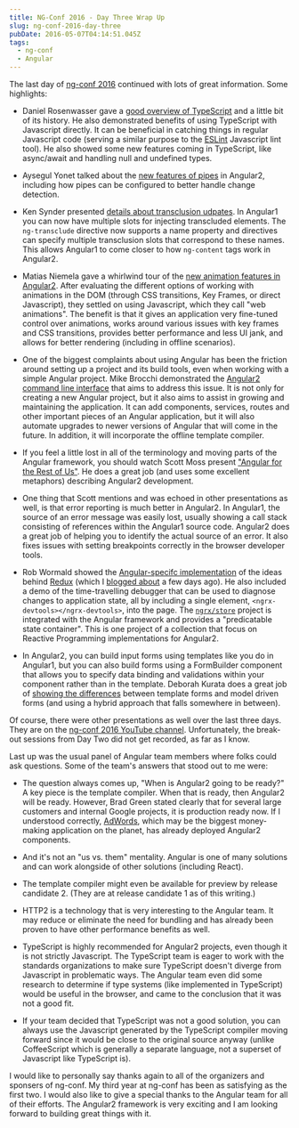 ```yaml
---
title: NG-Conf 2016 - Day Three Wrap Up
slug: ng-conf-2016-day-three
pubDate: 2016-05-07T04:14:51.045Z
tags:
  - ng-conf
  - Angular
---
```


The last day of [ng-conf 2016](https://www.ng-conf.org/) continued with lots of great information. Some highlights:

- Daniel Rosenwasser gave a [good overview of TypeScript](https://youtu.be/dzPjBWLdGz0?list=PLOETEcp3DkCq788xapkP_OU-78jhTf68j) and a little bit of its history. He also demonstrated benefits of using TypeScript with Javascript directly. It can be beneficial in catching things in regular Javascript code (serving a similar purpose to the [ESLint](http://eslint.org/) Javascript lint tool). He also showed some new features coming in TypeScript, like async/await and handling null and undefined types.

- Aysegul Yonet talked about the [new features of pipes](https://youtu.be/joSHg-4ZBZ8?list=PLOETEcp3DkCq788xapkP_OU-78jhTf68j) in Angular2, including how pipes can be configured to better handle change detection.

- Ken Synder presented [details about transclusion udpates](https://youtu.be/59IY2MIl5u0?list=PLOETEcp3DkCq788xapkP_OU-78jhTf68j). In Angular1 you can now have multiple slots for injecting transcluded elements. The `ng-transclude` directive now supports a name property and directives can specify multiple transclusion slots that correspond to these names. This allows Angular1 to come closer to how `ng-content` tags work in Angular2.

- Matias Niemela gave a whirlwind tour of the [new animation features in Angular2](https://youtu.be/Hr4IKlr9mhg?list=PLOETEcp3DkCq788xapkP_OU-78jhTf68j). After evaluating the different options of working with animations in the DOM (through CSS transitions, Key Frames, or direct Javascript), they settled on using Javascript, which they call "web animations". The benefit is that it gives an application very fine-tuned control over animations, works around various issues with key frames and CSS transitions, provides better performance and less UI jank, and allows for better rendering (including in offline scenarios).

- One of the biggest complaints about using Angular has been the friction around setting up a project and its build tools, even when working with a simple Angular project. Mike Brocchi demonstrated the [Angular2 command line interface](https://youtu.be/wHZe6gGI5RY?list=PLOETEcp3DkCq788xapkP_OU-78jhTf68j) that aims to address this issue. It is not only for creating a new Angular project, but it also aims to assist in growing and maintaining the application. It can add components, services, routes and other important pieces of an Angular application, but it will also automate upgrades to newer versions of Angular that will come in the future. In addition, it will incorporate the offline template compiler.

- If you feel a little lost in all of the terminology and moving parts of the Angular framework, you should watch Scott Moss present ["Angular for the Rest of Us"](https://youtu.be/GE5gZX6V6Zs). He does a great job (and uses some excellent metaphors) describing Angular2 development.

- One thing that Scott mentions and was echoed in other presentations as well, is that error reporting is much better in Angular2. In Angular1, the source of an error message was easily lost, usually showing a call stack consisting of references within the Angular1 source code. Angular2 does a great job of helping you to identify the actual source of an error. It also fixes issues with setting breakpoints correctly in the browser developer tools.

- Rob Wormald showed the [Angular-specifc implementation](https://youtu.be/mhA7zZ23Odw?list=PLOETEcp3DkCq788xapkP_OU-78jhTf68j) of the ideas behind [Redux](http://redux.js.org/) (which I [blogged about](http://dfbaskin.com/posts/using-redux-to-manage-application-state/) a few days ago). He also included a demo of the time-travelling debugger that can be used to diagnose changes to application state, all by including a single element, `<ngrx-devtools></ngrx-devtools>`, into the page. The [`ngrx/store`](https://github.com/ngrx/store) project is integrated with the Angular framework and provides a "predicatable state container". This is one project of a collection that focus on Reactive Programming implementations for Angular2.

- In Angular2, you can build input forms using templates like you do in Angular1, but you can also build forms using a FormBuilder component that allows you to specify data binding and validations within your component rather than in the template. Deborah Kurata does a great job of [showing the differences](https://youtu.be/ihYc9y7dQA0) between template forms and model driven forms (and using a hybrid approach that falls somewhere in between).

Of course, there were other presentations as well over the last three days. They are on the [ng-conf 2016 YouTube channel](https://www.youtube.com/playlist?list=PLOETEcp3DkCq788xapkP_OU-78jhTf68j). Unfortunately, the break-out sessions from Day Two did not get recorded, as far as I know.

Last up was the usual panel of Angular team members where folks could ask questions. Some of the team's answers that stood out to me were:

- The question always comes up, "When is Angular2 going to be ready?" A key piece is the template compiler. When that is ready, then Angular2 will be ready. However, Brad Green stated clearly that for several large customers and internal Google projects, it is production ready now. If I understood correctly, [AdWords](https://www.google.com/adwords/), which may be the biggest money-making application on the planet, has already deployed Angular2 components.

- And it's not an "us vs. them" mentality. Angular is one of many solutions and can work alongside of other solutions (including React).

- The template compiler might even be available for preview by release candidate 2. (They are at release candidate 1 as of this writing.)

- HTTP2 is a technology that is very interesting to the Angular team. It may reduce or eliminate the need for bundling and has already been proven to have other performance benefits as well.

- TypeScript is highly recommended for Angular2 projects, even though it is not strictly Javascript. The TypeScript team is eager to work with the standards organizations to make sure TypeScript doesn't diverge from Javascript in problematic ways. The Angular team even did some research to determine if type systems (like implemented in TypeScript) would be useful in the browser, and came to the conclusion that it was not a good fit.

- If your team decided that TypeScript was not a good solution, you can always use the Javascript generated by the TypeScript compiler moving forward since it would be close to the original source anyway (unlike CoffeeScript which is generally a separate language, not a superset of Javascript like TypeScript is).

I would like to personally say thanks again to all of the organizers and sponsers of ng-conf. My third year at ng-conf has been as satisfying as the first two. I would also like to give a special thanks to the Angular team for all of their efforts. The Angular2 framework is very exciting and I am looking forward to building great things with it.
